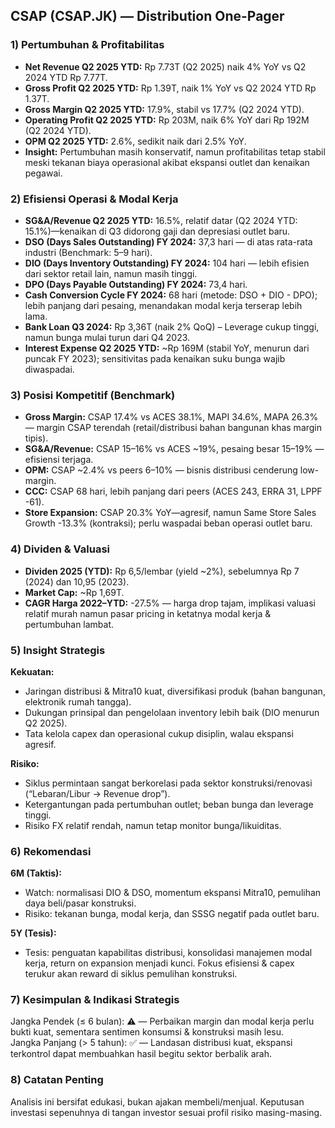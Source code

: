 ## CSAP (CSAP.JK) — Distribution One-Pager

### 1) Pertumbuhan & Profitabilitas
- **Net Revenue Q2 2025 YTD:** Rp 7.73T (Q2 2025) naik 4% YoY vs Q2 2024 YTD Rp 7.77T.
- **Gross Profit Q2 2025 YTD:** Rp 1.39T, naik 1% YoY vs Q2 2024 YTD Rp 1.37T.
- **Gross Margin Q2 2025 YTD:** 17.9%, stabil vs 17.7% (Q2 2024 YTD).
- **Operating Profit Q2 2025 YTD:** Rp 203M, naik 6% YoY dari Rp 192M (Q2 2024 YTD).
- **OPM Q2 2025 YTD:** 2.6%, sedikit naik dari 2.5% YoY.
- **Insight:** Pertumbuhan masih konservatif, namun profitabilitas tetap stabil meski tekanan biaya operasional akibat ekspansi outlet dan kenaikan pegawai.

### 2) Efisiensi Operasi & Modal Kerja
- **SG&A/Revenue Q2 2025 YTD:** 16.5%, relatif datar (Q2 2024 YTD: 15.1%)—kenaikan di Q3 didorong gaji dan depresiasi outlet baru.
- **DSO (Days Sales Outstanding) FY 2024:** 37,3 hari — di atas rata-rata industri (Benchmark: 5–9 hari).
- **DIO (Days Inventory Outstanding) FY 2024:** 104 hari — lebih efisien dari sektor retail lain, namun masih tinggi.
- **DPO (Days Payable Outstanding) FY 2024:** 73,4 hari.
- **Cash Conversion Cycle FY 2024:** 68 hari (metode: DSO + DIO - DPO); lebih panjang dari pesaing, menandakan modal kerja terserap lebih lama.
- **Bank Loan Q3 2024:** Rp 3,36T (naik 2% QoQ) – Leverage cukup tinggi, namun bunga mulai turun dari Q4 2023.
- **Interest Expense Q2 2025 YTD:** ~Rp 169M (stabil YoY, menurun dari puncak FY 2023); sensitivitas pada kenaikan suku bunga wajib diwaspadai.

### 3) Posisi Kompetitif (Benchmark)
- **Gross Margin:** CSAP 17.4% vs ACES 38.1%, MAPI 34.6%, MAPA 26.3% — margin CSAP terendah (retail/distribusi bahan bangunan khas margin tipis).
- **SG&A/Revenue:** CSAP 15–16% vs ACES ~19%, pesaing besar 15–19% — efisiensi terjaga.
- **OPM:** CSAP ~2.4% vs peers 6–10% — bisnis distribusi cenderung low-margin.
- **CCC:** CSAP 68 hari, lebih panjang dari peers (ACES 243, ERRA 31, LPPF -61).
- **Store Expansion:** CSAP 20.3% YoY—agresif, namun Same Store Sales Growth -13.3% (kontraksi); perlu waspadai beban operasi outlet baru.

### 4) Dividen & Valuasi
- **Dividen 2025 (YTD):** Rp 6,5/lembar (yield ~2%), sebelumnya Rp 7 (2024) dan 10,95 (2023).
- **Market Cap:** ~Rp 1,69T.
- **CAGR Harga 2022–YTD:** -27.5% — harga drop tajam, implikasi valuasi relatif murah namun pasar pricing in ketatnya modal kerja & pertumbuhan lambat.

### 5) Insight Strategis
**Kekuatan:**  
- Jaringan distribusi & Mitra10 kuat, diversifikasi produk (bahan bangunan, elektronik rumah tangga).
- Dukungan prinsipal dan pengelolaan inventory lebih baik (DIO menurun Q2 2025).
- Tata kelola capex dan operasional cukup disiplin, walau ekspansi agresif.

**Risiko:**  
- Siklus permintaan sangat berkorelasi pada sektor konstruksi/renovasi (“Lebaran/Libur → Revenue drop”).
- Ketergantungan pada pertumbuhan outlet; beban bunga dan leverage tinggi.
- Risiko FX relatif rendah, namun tetap monitor bunga/likuiditas.

### 6) Rekomendasi
**6M (Taktis):**  
- Watch: normalisasi DIO & DSO, momentum ekspansi Mitra10, pemulihan daya beli/pasar konstruksi.
- Risiko: tekanan bunga, modal kerja, dan SSSG negatif pada outlet baru.

**5Y (Tesis):**  
- Tesis: penguatan kapabilitas distribusi, konsolidasi manajemen modal kerja, return on expansion menjadi kunci. Fokus efisiensi & capex terukur akan reward di siklus pemulihan konstruksi.

### 7) Kesimpulan & Indikasi Strategis
Jangka Pendek (≤ 6 bulan): ⚠️ — Perbaikan margin dan modal kerja perlu bukti kuat, sementara sentimen konsumsi & konstruksi masih lesu.  
Jangka Panjang (> 5 tahun): ✅ — Landasan distribusi kuat, ekspansi terkontrol dapat membuahkan hasil begitu sektor berbalik arah.

### 8) Catatan Penting
Analisis ini bersifat edukasi, bukan ajakan membeli/menjual. Keputusan investasi sepenuhnya di tangan investor sesuai profil risiko masing-masing.
